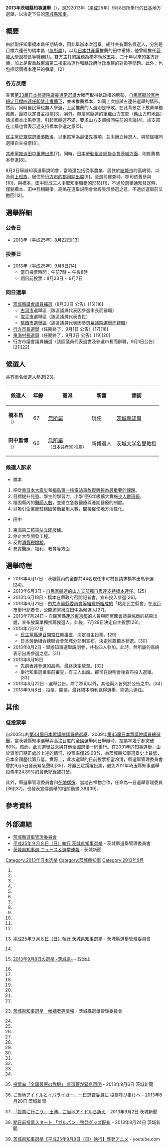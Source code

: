 **2013年茨城縣知事選舉**（），是於2013年（[平成](../Page/平成.md "wikilink")25年）9月8日所舉行的[日本](../Page/日本.md "wikilink")地方選舉，以決定下任的[茨城縣知事](../Page/茨城縣知事列表.md "wikilink")。

## 概要

由於現任知事橋本昌任期結束，因此舉辦本次選舉。總計共有兩名候選人，分別是目標六連任的橋本昌（[無所屬](../Page/無黨籍.md "wikilink")），以及[日本共產黨](../Page/日本共產黨.md "wikilink")推薦的田中重博，他曾經擔任[茨城大學](../Page/茨城大學.md "wikilink")副校長等職務\[1\]。雙方主打的議題為橋本執政五期、二十年以來的各方評價，加上是否重啟[東海第二核電站運作和縣政府財政重建的對策等問題](https://zh.wikipedia.org/wiki/東海第二核電站 "wikilink")。此外，也包括認同橋本連任的爭議。\[2\]

### 各方反應

乘著[第23屆日本參議院議員通常選舉](../Page/第23屆日本參議院議員通常選舉.md "wikilink")大勝而取得執政權的態勢，[自民黨礙於黨內規定目標四連任即禁止推薦下](https://zh.wikipedia.org/wiki/自由民主黨 "wikilink")，並未推薦橋本，如同上次嘗試五連任選舉的情形。然而，同時自民黨也無人參選，上屆推薦的人選則是慘敗，在此背景之下放棄單獨推薦，最終決定自主投票\[3\]。另外，隸屬黨縣連的組織山方支部（舊[山方町地區](https://zh.wikipedia.org/wiki/山方町 "wikilink")）請求橋本出馬參選，引起黨縣連不滿，要求山方支部撤回先前的言論\[4\]。該支部在上屆也曾表示過支持橋本參選之意\[5\]。

[民主黨於眾院選舉落敗後](https://zh.wikipedia.org/wiki/民主黨_\(日本\) "wikilink")，以重振黨為最優先事項，並未擁立候選人，與前屆相同選擇自主投票\[6\]。

[共產黨推派田中重博出馬](../Page/日本共產黨.md "wikilink")\[7\]。同時，[日本勞動組合總聯合會茨城方面](https://zh.wikipedia.org/wiki/日本勞動組合總聯合會 "wikilink")，則推薦橋本參選\[8\]。

8月2日舉辦知事選舉說明會，當時還包括從事農業、居住於[結城市](../Page/結城市.md "wikilink")的高嶋努，以及前[上班族](../Page/上班族.md "wikilink")、居住於[行方市的郡司納出席](https://zh.wikipedia.org/wiki/行方市 "wikilink")\[9\]。至選前審查時，郡司依舊參與\[10\]，與橋本、田中形成三人爭取知事職務的形勢\[11\]，不過於選舉通知發送時，僅剩橋本、田中互相競爭。高嶋在選舉説明會曾經表示參選之意，不過於選舉前又撤回\[12\]。

## 選舉詳細

### 公告日

  - 2013年（平成25年）8月22日\[13\]

### 投票日

  - 2013年（平成25年）9月8日\[14\]
      - 當日投票時間：午前7時 \~ 午後8時
      - 期日前投票：8月23日 \~ 9月7日

### 同日選舉

  - [茨城縣](../Page/茨城縣.md "wikilink")[議會議員補選](https://zh.wikipedia.org/wiki/議會 "wikilink")（8月30日 公告）\[15\]\[16\]
      - [古河市](../Page/古河市.md "wikilink")選舉區（該區議員代表因參選市長而辭職）
      - [取手市](../Page/取手市.md "wikilink")選舉區（該區議員代表去世）
      - [筑西市選舉區](https://zh.wikipedia.org/wiki/筑西市 "wikilink")（該區議員代表因參選[眾議院選舉而辭職](https://zh.wikipedia.org/wiki/第46屆日本眾議院議員總選舉 "wikilink")）
  - [行方市長選舉](https://zh.wikipedia.org/wiki/行方市 "wikilink")（任期終了，9月1日 公告）\[17\]\[18\]
  - [東海村長選舉](https://zh.wikipedia.org/wiki/東海村 "wikilink")（任期終了，9月3日 公告）\[19\]\[20\]
  - 行方市議會議員補選（該區議員代表過世及參選市長而辭職，9月1日公告）\[21\]\[22\]

## 候選人

共有兩名候選人參選\[23\]。

<table>
<thead>
<tr class="header">
<th><p>候選人</p></th>
<th><p>年齡</p></th>
<th><p>黨派</p></th>
<th><p>新舊</p></th>
<th><p>頭銜</p></th>
</tr>
</thead>
<tbody>
<tr class="odd">
<td><p><strong>橋本昌</strong><br />
<small>（）</small></p></td>
<td><p>67</p></td>
<td><p><a href="../Page/無黨籍.md" title="wikilink">無所屬</a></p></td>
<td><p>現任</p></td>
<td><p><a href="https://zh.wikipedia.org/wiki/茨城縣知事" title="wikilink">茨城縣知事</a></p></td>
</tr>
<tr class="even">
<td><p><strong>田中重博</strong><br />
<small>（）</small></p></td>
<td><p>66</p></td>
<td><p><a href="../Page/無黨籍.md" title="wikilink">無所屬</a><br />
<small>（<a href="../Page/日本共產黨.md" title="wikilink">日本共產黨</a> 推薦）</small></p></td>
<td><p>新候選人</p></td>
<td><p><a href="https://zh.wikipedia.org/wiki/茨城大学" title="wikilink">茨城大学名譽教授</a></p></td>
</tr>
</tbody>
</table>

### 候選人訴求

  - 橋本

<!-- end list -->

1.  把從[東日本大震災](../Page/東日本大震災.md "wikilink")和[福島第一核電站事故復興視為最重要的課題](https://zh.wikipedia.org/wiki/福島第一核電站事故 "wikilink")。
2.  目標提升兒童、學生的學習力，小學1至6年級擴大實施[少人數班級](../Page/小班小校.md "wikilink")。
3.  穩固縣內的[醫師人數](https://zh.wikipedia.org/wiki/醫師 "wikilink")，並建立急救醫療與產期醫療的制度。
4.  以吸引企業進駐穩固勞動雇用人數，間接促使地方活性化。　

<!-- end list -->

  - 田中

<!-- end list -->

1.  [東海第二核電站立即廢爐](https://zh.wikipedia.org/wiki/東海第二核電站 "wikilink")。
2.  停止大型開發工程。
3.  反對[消費税增稅](https://zh.wikipedia.org/wiki/消費税 "wikilink")。　
4.  充實醫療、福利、教育等方面

## 選舉時程

  - 2013年4月17日 - 茨城縣內的全部共44名現任市町村長請求橋本出馬參選\[24\]。
  - 2013年6月3日 - [自民黨縣連的山方支部獨自表達支持橋本連任](https://zh.wikipedia.org/wiki/自由民主黨 "wikilink")。\[25\]
  - 2013年6月18日 - 橋本在縣政府召開記者會，宣布投入參選\[26\]。
  - 2013年6月21日 - 由[共產黨縣委員會等組織所組成的](../Page/日本共產黨.md "wikilink")「點亮民主縣會」在[水戶市](../Page/水戶市.md "wikilink")舉行記者會，公開該黨擁立田中為候選人\[27\]。　
  - 2013年7月24日 - 自民黨縣連於[東京都](../Page/東京都.md "wikilink")的人員與同黨國會議員協商的結果出爐，宣布放棄單獨推薦候選人。此後，7月29日決定自主投票\[28\]。
  - 2013年7月27日
      - [民主黨縣連召開常任幹事會](https://zh.wikipedia.org/wiki/民主黨_\(日本\) "wikilink")，決定自主投票。\[29\]
      - 日本勞動組合總聯合會茨城分部則宣布，決定推薦橋本參選。\[30\]
  - 2013年8月2日 - 舉辦知事選舉説明會，共有四人參加。此時，無所屬的高嶋表示出馬參選之意。\[31\]
  - 2013年8月16日
      - 先前表達參選的高嶋，最終決定放棄。\[32\]
      - 舉行知事選舉事前審査，有三人出席。郡司在說明會後宣布投入選舉。\[33\]
  - 2013年8月22日 - 選舉公告。除了郡司以外，其他兩人皆列於公告之中。\[34\]
  - 2013年9月8日 - 投票、開票。最終橋本順利贏得選舉，締造六連任。

## 其他

### 低投票率

自2005年的[第44屆日本眾議院議員總選舉](../Page/第44屆日本眾議院議員總選舉.md "wikilink")、2009年[第45屆日本眾議院議員總選舉](https://zh.wikipedia.org/wiki/第45屆日本眾議院議員總選舉 "wikilink")，當茨城縣知事選舉與高注目度的全國選舉同日舉辦時，投票率幾乎都突破60%。然而，此次選舉並未與其他全國選舉一同舉行。在2001年的知事選舉，由於舉辦日期正處於上述的情況，投票率僅29.93%，為茨城縣知事選舉史上最低，日本全國歷代第八低。實際上，此次選舉的日前投票相當冷清，縣選舉管理委員會曾於9月5日發表緊急聲明\[35\]，呼籲民眾踴躍投票，避免2011年埼玉縣知事選舉投票率24.89%的最低紀錄被打破。

此外，縣選舉管理委員會和[在地偶像](../Page/在地偶像.md "wikilink")、當地吉祥物合作，任命為一日選舉管理委員\[36\]\[37\]，也發表宣傳選舉的相關動畫\[38\]\[39\]。

## 參考資料

## 外部連結

  - [茨城縣選舉管理委員會](https://web.archive.org/web/20150214203937/http://www.pref.ibaraki.jp/senkan/index2.html)
  - [平成25年９月８日（日）執行 茨城県知事選挙](https://web.archive.org/web/20130901013819/http://www.pref.ibaraki.jp/senkan/2013chijisen/2013chijisentop.html) - 茨城縣選舉管理委員會
  - [茨城県知事選 ニュース＆選挙速報](https://web.archive.org/web/20130921081242/http://ibarakinews.jp/news/election1.php?&elecid=13632592464348) - 茨城新聞

[Category:2013年日本选举](https://zh.wikipedia.org/wiki/Category:2013年日本选举 "wikilink") [Category:茨城縣知事](https://zh.wikipedia.org/wiki/Category:茨城縣知事 "wikilink") [Category:2013年9月](https://zh.wikipedia.org/wiki/Category:2013年9月 "wikilink")

1.

2.

3.

4.

5.
6.

7.

8.
9.

10.

11.

12.

13. [平成25年９月８日（日）執行 茨城県知事選挙](http://www.pref.ibaraki.jp/senkan/2013chijisen/2013chijisentop.html)  - 茨城縣選舉管理委員會

14.
15. [2013年9月8日の選挙 -茨城県-](http://seijiyama.jp/area/table/3624/BjtDe5/M?detect=%94%BB%92%E8&S=qipe2lcqbo&3734_252149_1=8&3734_252153_1=2013%2F9%2F8&3734_252153_2=2013%2F9%2F8&3734_252150_1=&smp_sf_button_3734=%8C%9F%8D%F5) - 政治山

16.

17.
18.
19.
20.
21.
22.
23. [茨城県知事選挙　候補者等情報](http://www.pref.ibaraki.jp/senkan/2013chijisen/kouhosha/senkyokouhou.htm) - 茨城縣選舉管理委員會

24.

25.
26.

27.
28.
29.
30.
31.
32.
33.
34.
35. [投票率「全国最悪の危機」 県選管が緊急声明](http://www.ibarakinews.jp/news/news.php?f_jun=13783906169711) - 2013年9月6日 茨城新聞

36. [ご当地アイドルとイバライガー、一日選管委員に 投票呼び掛けへ](http://ibarakinews.jp/news/news.php?f_jun=13776024360167) - 2013年8月28日 茨城新聞

37. [「投票に行こう」 土浦、ご当地アイドルら訴え](http://ibarakinews.jp/news/news.php?f_jun=13780380866454) - 2013年9月2日 茨城新聞

38. [期日前投票スタート 「ガルパン」啓発グッズ配布](http://ibarakinews.jp/news/news.php?f_jun=13772699086877) - 2013年8月24日 茨城新聞

39. [茨城県知事選挙【平成25年9月8日（日）執行】啓発アニメ](http://www.youtube.com/watch?v=3DjwHyPSEoc) - youtube.com